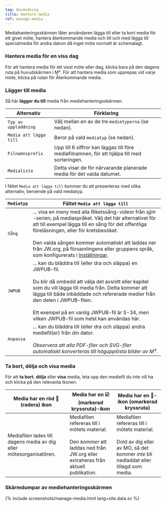 ```yaml
---
tag: Användning
title: Hantera media
ref: manage-media
---
```


Mediahanteringsskärmen låter användaren lägga till eller ta bort media för ett givet möte, hantera återkommande media och till och med lägga till specialmedia för andra datum då inget möte normalt är schemalagt.

### Hantera media för en viss dag

För att hantera media för ett visst möte eller dag, klicka bara på den dagens ruta på huvudskärmen i M³. För att hantera media som upprepas vid varje möte, klicka på rutan för Återkommande media.

### Lägger till media

Så här **lägger du till** media från mediehanteringsskärmen.

| Alternativ             | Förklaring                                                                                   |
| ---------------------- | -------------------------------------------------------------------------------------------- |
| `Typ av uppladdning`   | Välj mellan en av de tre `medietyperna` (se nedan).                                          |
| `Media att lägga till` | Beror på vald `mediatyp` (se nedan).                                                         |
| `Filnamnsprefix`       | Upp till 6 siffror kan läggas till före mediafilnamnen, för att hjälpa till med sorteringen. |
| `Medialista`           | Detta visar de för närvarande planerade media för det valda datumet.                         |

I fältet `Media att lägga till` kommer du att presenteras med olika alternativ, beroende på vald mediatyp.

| `Mediatyp` | Fältet `Media att lägga till`                                                                                                                                                                                                                                                                                                                                                                                |
| ---------- | ------------------------------------------------------------------------------------------------------------------------------------------------------------------------------------------------------------------------------------------------------------------------------------------------------------------------------------------------------------------------------------------------------------ |
| `Sång`     | ... visa en meny med alla Riketssång-videor från *sjjm* -serien, på mediaspråket. Välj det här alternativet för att till exempel lägga till en sång för det offentliga föreläsningen, eller för kretsbesöket. <br><br> Den valda sången kommer automatiskt att laddas ner från JW.org, på församlingens eller gruppens språk, som konfigurerats i [Inställningar]({{page.lang}}/#configuration). |
| `JWPUB`    | ... kan du bläddra till (eller dra och släppa) en JWPUB-fil. <br><br> Du blir då ombedd att välja det avsnitt eller kapitel som du vill lägga till media från. Detta kommer att lägga till både inbäddade och refererade medier från den delen i JWPUB-filen. <br><br> Ett exempel på en vanlig JWPUB-fil är S-34, men vilken JWPUB-fil som helst kan användas här.                  |
| `Anpassa`  | ... kan du bläddra till (eller dra och släppa) andra mediefil(er) från din dator. <br><br> *Observera att alla PDF-filer och SVG-filer automatiskt konverteras till högupplösta bilder av M³.*                                                                                                                                                                                                   |

### Ta bort, dölja och visa media

För att **ta bort**, **dölja** eller **visa** media, leta upp den mediefil du inte vill ha och klicka på den relevanta ikonen.

| Media har en röd 🥥 (radera) ikon                                    | Media har en ☑️ (markerad kryssruta)-ikon                                                                                                            | Media har en 🔲-ikon (omarkerad kryssruta)                                                                                                             |
| ------------------------------------------------------------------- | ---------------------------------------------------------------------------------------------------------------------------------------------------- | ----------------------------------------------------------------------------------------------------------------------------------------------------- |
| Mediafilen lades till dagens media av dig eller mötesorganisatören. | Mediafilen refereras till i mötets material. <br><br> Den *kommer* att laddas ned från JW.org eller extraheras från aktuell publikation. | Mediafilen refereras till i mötets material. <br><br> Dold av dig eller av MO, så det kommer *inte* bli nedladdat eller tillagd som media. |

### Skärmdumpar av mediehanteringsskärmen

{% include screenshots/manage-media.html lang=site.data.sv %}
